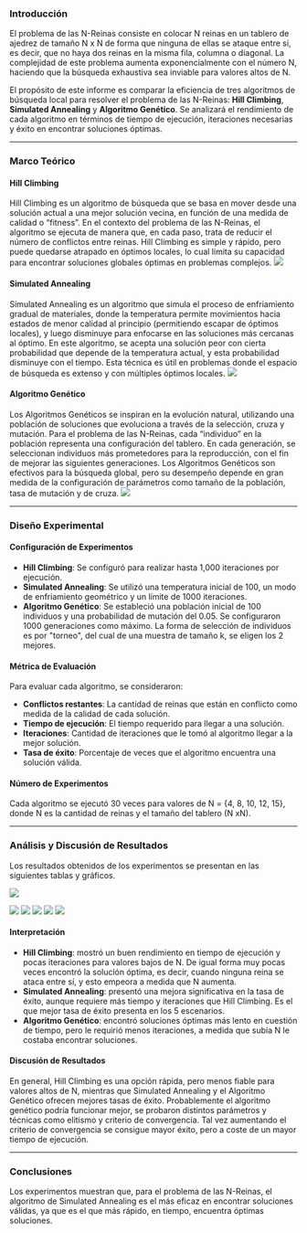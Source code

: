 ### **Introducción**

El problema de las N-Reinas consiste en colocar N reinas en un tablero de ajedrez de tamaño N x N de forma que ninguna de ellas se ataque entre sí, es decir, que no haya dos reinas en la misma fila, columna o diagonal. La complejidad de este problema aumenta exponencialmente con el número N, haciendo que la búsqueda exhaustiva sea inviable para valores altos de N. 

El propósito de este informe es comparar la eficiencia de tres algoritmos de búsqueda local para resolver el problema de las N-Reinas: **Hill Climbing**, **Simulated Annealing** y **Algoritmo Genético**. Se analizará el rendimiento de cada algoritmo en términos de tiempo de ejecución, iteraciones necesarias y éxito en encontrar soluciones óptimas.

---
### **Marco Teórico**
#### Hill Climbing

Hill Climbing es un algoritmo de búsqueda que se basa en mover desde una solución actual a una mejor solución vecina, en función de una medida de calidad o “fitness”. En el contexto del problema de las N-Reinas, el algoritmo se ejecuta de manera que, en cada paso, trata de reducir el número de conflictos entre reinas. Hill Climbing es simple y rápido, pero puede quedarse atrapado en óptimos locales, lo cual limita su capacidad para encontrar soluciones globales óptimas en problemas complejos.
![](images/hill-climbing-algorithm-in-ai.png)
#### Simulated Annealing

Simulated Annealing es un algoritmo que simula el proceso de enfriamiento gradual de materiales, donde la temperatura permite movimientos hacia estados de menor calidad al principio (permitiendo escapar de óptimos locales), y luego disminuye para enfocarse en las soluciones más cercanas al óptimo. En este algoritmo, se acepta una solución peor con cierta probabilidad que depende de la temperatura actual, y esta probabilidad disminuye con el tiempo. Esta técnica es útil en problemas donde el espacio de búsqueda es extenso y con múltiples óptimos locales.
![](images/Principle-of-the-simulated-annealing-algorithm.png)
#### Algoritmo Genético

Los Algoritmos Genéticos se inspiran en la evolución natural, utilizando una población de soluciones que evoluciona a través de la selección, cruza y mutación. Para el problema de las N-Reinas, cada “individuo” en la población representa una configuración del tablero. En cada generación, se seleccionan individuos más prometedores para la reproducción, con el fin de mejorar las siguientes generaciones. Los Algoritmos Genéticos son efectivos para la búsqueda global, pero su desempeño depende en gran medida de la configuración de parámetros como tamaño de la población, tasa de mutación y de cruza.
![](images/Genetic-selection-method-using-genetic-algorithm.png)

---

### **Diseño Experimental**

#### Configuración de Experimentos
- **Hill Climbing**: Se configuró para realizar hasta 1,000 iteraciones por ejecución.
- **Simulated Annealing**: Se utilizó una temperatura inicial de 100, un modo de enfriamiento geométrico y un límite de 1000 iteraciones.
- **Algoritmo Genético**: Se estableció una población inicial de 100 individuos y una probabilidad de mutación del 0.05. Se configuraron 1000 generaciones como máximo. La forma de selección de individuos es por "torneo", del cual de una muestra de tamaño k, se eligen los 2 mejores.

#### Métrica de Evaluación
Para evaluar cada algoritmo, se consideraron:
- **Conflictos restantes**: La cantidad de reinas que están en conflicto como medida de la calidad de cada solución.
- **Tiempo de ejecución**: El tiempo requerido para llegar a una solución.
- **Iteraciones**: Cantidad de iteraciones que le tomó al algoritmo llegar a la mejor solución.
- **Tasa de éxito**: Porcentaje de veces que el algoritmo encuentra una solución válida.

#### Número de Experimentos
Cada algoritmo se ejecutó 30 veces para valores de N = {4, 8, 10, 12, 15}, donde N es la cantidad de reinas y el tamaño del tablero (N xN).

---

### **Análisis y Discusión de Resultados**

Los resultados obtenidos de los experimentos se presentan en las siguientes tablas y gráficos.

![](images/resultados.png)

![](images/tabla_algoritmos.png)
![](images/tiempo_promedio.png)
![](images/desviacion_tiempo.png)
![](images/iteraciones.png)
![](images/desviacion_iteraciones.png)
#### Interpretación
- **Hill Climbing**: mostró un buen rendimiento en tiempo de ejecución y pocas iteraciones para valores bajos de N. De igual forma muy pocas veces encontró la solución óptima, es decir, cuando ninguna reina se ataca entre sí, y esto empeora a medida que N aumenta.
- **Simulated Annealing**: presentó una mejora significativa en la tasa de éxito, aunque requiere más tiempo y iteraciones que Hill Climbing. Es el que mejor tasa de éxito presenta en los 5 escenarios.
- **Algoritmo Genético**: encontró soluciones óptimas más lento en cuestión de tiempo, pero le requirió menos iteraciones, a medida que subía N le costaba encontrar soluciones.

#### Discusión de Resultados
En general, Hill Climbing es una opción rápida, pero menos fiable para valores altos de N, mientras que Simulated Annealing y el Algoritmo Genético ofrecen mejores tasas de éxito. Probablemente el algoritmo genético podría funcionar mejor, se probaron distintos parámetros y técnicas como elitismo y criterio de convergencia. Tal vez aumentando el criterio de convergencia se consigue mayor éxito, pero a coste de un mayor tiempo de ejecución.

---
### **Conclusiones**

Los experimentos muestran que, para el problema de las N-Reinas, el algoritmo de Simulated Annealing es el más eficaz en encontrar soluciones válidas, ya que es el que más rápido, en tiempo, encuentra óptimas soluciones. 
